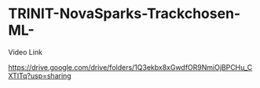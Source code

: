 # TRINIT-NovaSparks-Trackchosen-ML-

Video Link

https://drive.google.com/drive/folders/1Q3ekbx8xGwdfOR9NmiOjBPCHu_CXTITq?usp=sharing
